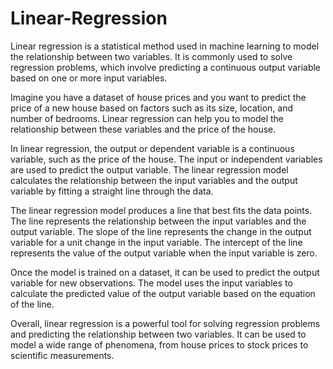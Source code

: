 # Linear-Regression
Linear regression is a statistical method used in machine learning to model the relationship between two variables. It is commonly used to solve regression problems, which involve predicting a continuous output variable based on one or more input variables.

Imagine you have a dataset of house prices and you want to predict the price of a new house based on factors such as its size, location, and number of bedrooms. Linear regression can help you to model the relationship between these variables and the price of the house.

In linear regression, the output or dependent variable is a continuous variable, such as the price of the house. The input or independent variables are used to predict the output variable. The linear regression model calculates the relationship between the input variables and the output variable by fitting a straight line through the data.

The linear regression model produces a line that best fits the data points. The line represents the relationship between the input variables and the output variable. The slope of the line represents the change in the output variable for a unit change in the input variable. The intercept of the line represents the value of the output variable when the input variable is zero.

Once the model is trained on a dataset, it can be used to predict the output variable for new observations. The model uses the input variables to calculate the predicted value of the output variable based on the equation of the line.

Overall, linear regression is a powerful tool for solving regression problems and predicting the relationship between two variables. It can be used to model a wide range of phenomena, from house prices to stock prices to scientific measurements.





